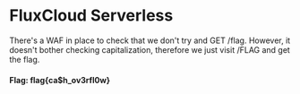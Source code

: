 # FluxCloud Serverless

There's a WAF in place to check that we don't try and GET /flag. However, it doesn't bother checking capitalization, therefore we just visit /FLAG and get the flag.

#### Flag: flag{ca$h_ov3rfl0w}
